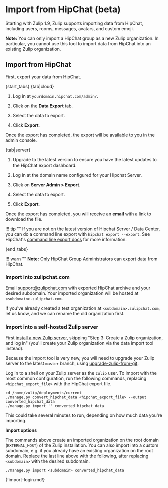 # Import from HipChat (beta)

Starting with Zulip 1.9, Zulip supports importing data from HipChat,
including users, rooms, messages, avatars, and custom emoji.

**Note:** You can only import a HipChat group as a new Zulip
organization. In particular, you cannot use this tool to import data
from HipChat into an existing Zulip organization.

## Import from HipChat

First, export your data from HipChat.

{start_tabs}
{tab|cloud}

1. Log in at `yourdomain.hipchat.com/admin/`.

1. Click on the **Data Export** tab.

1. Select the data to export.

1. Click **Export**.

Once the export has completed, the export will be available to you in the
admin console.

{tab|server}

1. Upgrade to the latest version to ensure you have the latest updates to
   the HipChat export dashboard.

1. Log in at the domain name configured for your Hipchat Server.

1. Click on **Server Admin > Export**.

1. Select the data to export.

1. Click **Export**.

Once the export has completed, you will receive an **email** with a link to
download the file.

!!! tip ""
    If you are not on the latest version of Hipchat Server / Data Center,
    you can do a command line export with `hipchat export --export`.  See
    HipChat's [command line export docs][cli-export] for more information.

{end_tabs}

!!! warn ""
    **Note:** Only HipChat Group Administrators can export data from HipChat.

[cli-export]: https://confluence.atlassian.com/hipchatdc3/export-data-from-hipchat-data-center-913476832.html

### Import into zulipchat.com

Email support@zulipchat.com with exported HipChat archive and your desired
subdomain. Your imported organization will be hosted at
`<subdomain>.zulipchat.com`.

If you've already created a test organization at
`<subdomain>.zulipchat.com`, let us know, and we can rename the old
organization first.

### Import into a self-hosted Zulip server

First
[install a new Zulip server](https://zulip.readthedocs.io/en/stable/production/install.html),
skipping "Step 3: Create a Zulip organization, and log in" (you'll
create your Zulip organization via the data import tool instead).

Because the import tool is very new, you will need to
upgrade your Zulip server to the latest `master` branch,
using [upgrade-zulip-from-git][upgrade-zulip-from-git].

Log in to a shell on your Zulip server as the `zulip` user. To import with
the most common configuration, run the following commands, replacing
`<hipchat_export_file>` with the HipChat export file.

```
cd /home/zulip/deployments/current
./manage.py convert_hipchat_data <hipchat_export_file> --output converted_hipchat_data
./manage.py import '' converted_hipchat_data
```

This could take several minutes to run, depending on how much data you're
importing.

**Import options**

The commands above create an imported organization on the root domain
(`EXTERNAL_HOST`) of the Zulip installation. You can also import into a
custom subdomain, e.g. if you already have an existing organization on the
root domain. Replace the last line above with the following, after replacing
`<subdomain>` with the desired subdomain.

```
./manage.py import <subdomain> converted_hipchat_data
```

{!import-login.md!}

[upgrade-zulip-from-git]: https://zulip.readthedocs.io/en/latest/production/maintain-secure-upgrade.html#upgrading-from-a-git-repository
